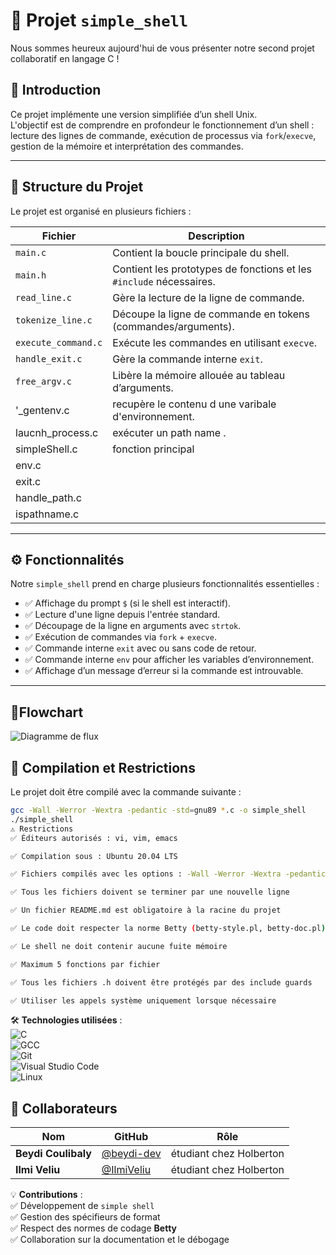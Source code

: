 # 📌 Projet `simple_shell`

Nous sommes heureux aujourd'hui de vous présenter notre second projet collaboratif en langage C !

## 📖 Introduction  
Ce projet implémente une version simplifiée d’un shell Unix.  
L'objectif est de comprendre en profondeur le fonctionnement d’un shell : lecture des lignes de commande, exécution de processus via `fork`/`execve`, gestion de la mémoire et interprétation des commandes.

---

## 📂 Structure du Projet  
Le projet est organisé en plusieurs fichiers :  

| **Fichier**           | **Description** |
|------------------------|------------------------------------------------|
| `main.c`              | Contient la boucle principale du shell. |
| `main.h`              | Contient les prototypes de fonctions et les `#include` nécessaires. |
| `read_line.c`         | Gère la lecture de la ligne de commande. |
| `tokenize_line.c`     | Découpe la ligne de commande en tokens (commandes/arguments). |
| `execute_command.c`   | Exécute les commandes en utilisant `execve`. |
| `handle_exit.c`       | Gère la commande interne `exit`. |
| `free_argv.c`         |Libère la mémoire allouée au tableau d’arguments. |
|'_gentenv.c            |recupère le contenu d une varibale d'environnement. |
|laucnh_process.c       |exécuter un path name .|
|simpleShell.c          |fonction principal|
|env.c
|exit.c
|handle_path.c
|ispathname.c

---

## ⚙️ Fonctionnalités  
Notre `simple_shell` prend en charge plusieurs fonctionnalités essentielles :

- ✅ Affichage du prompt `$` (si le shell est interactif).  
- ✅ Lecture d'une ligne depuis l'entrée standard.  
- ✅ Découpage de la ligne en arguments avec `strtok`.  
- ✅ Exécution de commandes via `fork` + `execve`.  
- ✅ Commande interne `exit` avec ou sans code de retour.  
- ✅ Commande interne `env` pour afficher les variables d’environnement.  
- ✅ Affichage d’un message d’erreur si la commande est introuvable.  

---
## 📂Flowchart
![Diagramme de flux](https://github.com/user-attachments/assets/c898cc74-3a24-4330-aad1-b74492c1505c)

## 🚀 Compilation et Restrictions  
Le projet doit être compilé avec la commande suivante :  
```bash
gcc -Wall -Werror -Wextra -pedantic -std=gnu89 *.c -o simple_shell
./simple_shell
⚠️ Restrictions
✅ Éditeurs autorisés : vi, vim, emacs

✅ Compilation sous : Ubuntu 20.04 LTS

✅ Fichiers compilés avec les options : -Wall -Werror -Wextra -pedantic -std=gnu89

✅ Tous les fichiers doivent se terminer par une nouvelle ligne

✅ Un fichier README.md est obligatoire à la racine du projet

✅ Le code doit respecter la norme Betty (betty-style.pl, betty-doc.pl)

✅ Le shell ne doit contenir aucune fuite mémoire

✅ Maximum 5 fonctions par fichier

✅ Tous les fichiers .h doivent être protégés par des include guards

✅ Utiliser les appels système uniquement lorsque nécessaire
```
🛠 **Technologies utilisées** :  
![C](https://img.shields.io/badge/C-00599C?style=for-the-badge&logo=c&logoColor=white)  
![GCC](https://img.shields.io/badge/GCC-4A4A4A?style=for-the-badge&logo=gnu&logoColor=white)  
![Git](https://img.shields.io/badge/GIT-F05032?style=for-the-badge&logo=git&logoColor=white)  
![Visual Studio Code](https://img.shields.io/badge/VS_Code-007ACC?style=for-the-badge&logo=visual-studio-code&logoColor=white)  
![Linux](https://img.shields.io/badge/Linux-FCC624?style=for-the-badge&logo=linux&logoColor=black)  

## 🤝 Collaborateurs  

| Nom           | GitHub                 | Rôle |
|--------------|-----------------------|------|
| **Beydi Coulibaly** | [@beydi-dev](https://github.com/Beydi-dev) | étudiant chez Holberton|
| **Ilmi Veliu**  | [@IlmiVeliu](https://github.com/ilmi-veliu)| étudiant chez Holberton|

💡 **Contributions** :  
✅ Développement de `simple shell`  
✅ Gestion des spécifieurs de format  
✅ Respect des normes de codage **Betty**  
✅ Collaboration sur la documentation et le débogage 
